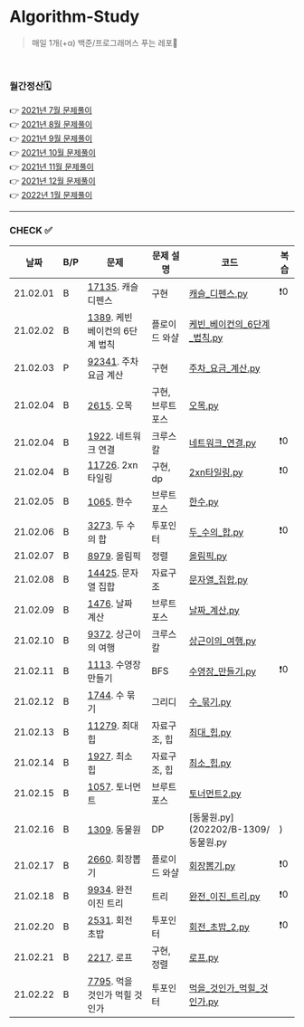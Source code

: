 # Algorithm-Study

> 매일 1개(+α) 백준/프로그래머스 푸는 레포🐢   

<br>

### 월간정산🗓
👉 [2021년 7월 문제풀이](monthly/202107.md)     
👉 [2021년 8월 문제풀이](monthly/202108.md)   
👉 [2021년 9월 문제풀이](monthly/202109.md)   
👉 [2021년 10월 문제풀이](monthly/202110.md)    
👉 [2021년 11월 문제풀이](monthly/202111.md)    
👉 [2021년 12월 문제풀이](monthly/202112.md)    
👉 [2022년 1월 문제풀이](monthly/202201.md)    


----
### CHECK ✅
|날짜|B/P|문제|문제 설명|코드|복습|
|---|---|---|---|---|---|
|21.02.01|B|[17135](https://www.acmicpc.net/problem/17135). 캐슬 디펜스|구현|[캐슬_디펜스.py](202202/B-17135/캐슬_디펜스.py)|❗️0|
|21.02.02|B|[1389](https://www.acmicpc.net/problem/1389). 케빈 베이컨의 6단계 법칙|플로이드 와샬|[케빈_베이컨의_6단계_법칙.py](202202/B-1389/케빈_베이컨의_6단계_법칙.py)||
|21.02.03|P|[92341](https://programmers.co.kr/learn/courses/30/lessons/92341). 주차 요금 계산|구현|[주차_요금_계산.py](202202/P-92341/주차_요금_계산.py)||
|21.02.04|B|[2615](https://www.acmicpc.net/problem/2615). 오목|구현, 브루트포스|[오목.py](202202/B-2615/오목.py)||
|21.02.04|B|[1922](https://www.acmicpc.net/problem/1922). 네트워크 연결|크루스칼|[네트워크_연결.py](202202/B-1922/네트워크_연결.py)|❗️0||21.02.04|B|[2887](https://www.acmicpc.net/problem/2887). 행성 터널|크루스칼|[행성_터널.py](202202/B-2887/행성_터널.py)|❗️0|
|21.02.04|B|[11726](https://www.acmicpc.net/problem/11726). 2xn타일링|구현, dp|[2xn타일링.py](202202/B-11726/2xn타일링.py)|❗️0|
|21.02.05|B|[1065](https://www.acmicpc.net/problem/1065). 한수|브루트 포스|[한수.py](202202/B-1065/한수.py)||
|21.02.06|B|[3273](https://www.acmicpc.net/problem/3273). 두 수의 합|투포인터|[두_수의_합.py](202202/B-3273/두_수의_합.py)|❗️0|
|21.02.07|B|[8979](https://www.acmicpc.net/problem/8979). 올림픽|정렬|[올림픽.py](202202/B-8979/올림픽.py)||
|21.02.08|B|[14425](https://www.acmicpc.net/problem/14425). 문자열 집합|자료구조|[문자열_집합.py](202202/B-14425/문자열_집합.py)||
|21.02.09|B|[1476](https://www.acmicpc.net/problem/1476). 날짜 계산|브루트포스|[날짜_계산.py](202202/B-1476/날짜_계산.py)||
|21.02.10|B|[9372](https://www.acmicpc.net/problem/9372). 상근이의 여행|크루스칼|[상근이의_여행.py](202202/B-9372/상근이의_여행%20copy.py)||
|21.02.11|B|[1113](https://www.acmicpc.net/problem/1113). 수영장 만들기|BFS|[수영장_만들기.py](202202/B-1113/수영장_만들기.py)|❗️0|
|21.02.12|B|[1744](https://www.acmicpc.net/problem/1744). 수 묶기|그리디|[수_묶기.py](202202/B-1744/수_묶기.py)||
|21.02.13|B|[11279](https://www.acmicpc.net/problem/11279). 최대 힙|자료구조, 힙|[최대_힙.py](202202/B-11279/최대_힙.py)||
|21.02.14|B|[1927](https://www.acmicpc.net/problem/1927). 최소 힙|자료구조, 힙|[최소_힙.py](202202/B-1927/최소_힙.py)||
|21.02.15|B|[1057](https://www.acmicpc.net/problem/1057). 토너먼트|브루트포스|[토너먼트2.py](202202/B-1057/토너먼트2.py)||
|21.02.16|B|[1309](https://www.acmicpc.net/problem/1309). 동물원|DP|[동물원.py](202202/B-1309/동물원.py|)|❗️0|
|21.02.17|B|[2660](https://www.acmicpc.net/problem/2660). 회장뽑기|플로이드 와샬|[회장뽑기.py](202202/B-2660/회장뽑기.py)|❗️0|
|21.02.18|B|[9934](https://www.acmicpc.net/problem/9934). 완전 이진 트리|트리|[완전_이진_트리.py](202202/B-9934/완전_이진_트리.py)|❗️0|
|21.02.20|B|[2531](https://www.acmicpc.net/problem/2531). 회전 초밥|투포인터|[회전_초밥_2.py](202202/B-2531/회전_초밥_2.py)|❗️0|
|21.02.21|B|[2217](https://www.acmicpc.net/problem/2217). 로프|구현, 정렬|[로프.py](202202/B-2217/로프.py)||
|21.02.22|B|[7795](https://www.acmicpc.net/problem/7795). 먹을 것인가 먹힐 것인가|투포인터|[먹을_것인가_먹힐_것인가.py](202202/B-7795/먹을_것인가_먹힐_것인가.py)||